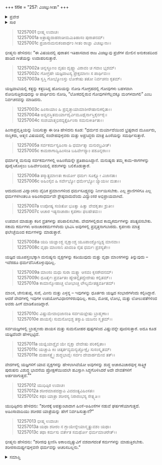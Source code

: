 +++
title = "257: ವಿಚಖ್ನುಗೀತಾ"
+++

<details><summary>ಪ್ರವೇಶ</summary>


।।   ಓಂ ಓಂ ನಮೋ ನಾರಾಯಣಾಯ।।   ಶ್ರೀ ವೇದವ್ಯಾಸಾಯ ನಮಃ ।।

ಶ್ರೀ ಕೃಷ್ಣದ್ವೈಪಾಯನ ವೇದವ್ಯಾಸ ವಿರಚಿತ  

**ಶ್ರೀ ಮಹಾಭಾರತ**

**ಶಾಂತಿ ಪರ್ವ**

**ಮೋಕ್ಷಧರ್ಮ ಪರ್ವ**

**ಅಧ್ಯಾಯ 257**


</details>

<details><summary>ಸಾರ</summary>

ವಿಚಖ್ನು ರಾಜನಿಂದ ಅಹಿಂಸಾಧರ್ಮದ ಪ್ರಶಂಸೆ (1-13).


</details>


> 12257001 ಭೀಷ್ಮ ಉವಾಚ।   
12257001a ಅತ್ರಾಪ್ಯುದಾಹರಂತೀಮಮಿತಿಹಾಸಂ ಪುರಾತನಮ್।  
12257001c ಪ್ರಜಾನಾಮನುಕಂಪಾರ್ಥಂ ಗೀತಂ ರಾಜ್ಞಾ ವಿಚಖ್ನುನಾ।।

ಭೀಷ್ಮನು ಹೇಳಿದನು: “ಈ ವಿಷಯದಲ್ಲಿ ಪುರಾತನ ಇತಿಹಾಸವಾದ ರಾಜ ವಿಚಖ್ನುವು ಪ್ರಜೆಗಳ ಮೇಲಿನ ಅನುಕಂಪದಿಂದ ಹಾಡಿದ ಗೀತೆಯನ್ನು ಉದಾಹರಿಸುತ್ತಾರೆ.

> 12257002a ಚಿನ್ನಸ್ಥೂಣಂ ವೃಷಂ ದೃಷ್ಟ್ವಾ ವಿರಾವಂ ಚ ಗವಾಂ ಭೃಶಮ್।  
12257002c ಗೋಗ್ರಹೇ ಯಜ್ಞವಾಟಸ್ಯ ಪ್ರೇಕ್ಷಮಾಣಃ ಸ ಪಾರ್ಥಿವಃ।।  
12257003a ಸ್ವಸ್ತಿ ಗೋಭ್ಯೋಽಸ್ತು ಲೋಕೇಷು ತತೋ ನಿರ್ವಚನಂ ಕೃತಮ್।

ಯಜ್ಞವಾಟಿಯಲ್ಲಿ ಕತ್ತನ್ನು ಕತ್ತರಿಸಿದ್ದ ಹೋರಿಯನ್ನು ನೋಡಿ ಗೋಗ್ರಹದಲ್ಲಿ ಗೋವುಗಳು ಬಹಳವಾಗಿ ರೋದಿಸುತ್ತಿರುವುದನ್ನು ಆ ಪಾರ್ಥಿವನು ನೋಡಿ, “ಲೋಕದಲ್ಲಿರುವ ಗೋವುಗಳಿಗೆಲ್ಲವಕ್ಕೂ ಮಂಗಳವಾಗಲಿ” ಎಂಬ ನಿರ್ವಚನವನ್ನು ಮಾಡಿದನು.

> 12257003c ಹಿಂಸಾಯಾಂ ಹಿ ಪ್ರವೃತ್ತಾಯಾಮಾಶೀರೇಷಾನುಕಲ್ಪಿತಾ।।  
12257004a ಅವ್ಯವಸ್ಥಿತಮರ್ಯಾದೈರ್ವಿಮೂಢೈರ್ನಾಸ್ತಿಕೈರ್ನರೈಃ।  
12257004c ಸಂಶಯಾತ್ಮಭಿರವ್ಯಕ್ತೈರ್ಹಿಂಸಾ ಸಮನುಕೀರ್ತಿತಾ।।

ಹಿಂಸಾಪ್ರವೃತ್ತಿಯನ್ನು ನಿಂದಿಸುತ್ತಾ ಈ ರೀತಿ ಹೇಳಿದನು ಕೂಡ: “ಧರ್ಮದ ಮರ್ಯಾದೆಯಿಂದ ಭ್ರಷ್ಟರಾದ ಮೂರ್ಖರು, ನಾಸ್ತಿಕರು, ಆತ್ಮನ ವಿಷಯದಲ್ಲಿ ಸಂದೇಹವುಳ್ಳವರು ಮತ್ತು ಅಪ್ರಸಿದ್ಧರು ಮಾತ್ರ ಹಿಂಸೆಯನ್ನು ಸಮರ್ಥಿಸುತ್ತಾರೆ.

> 12257005a ಸರ್ವಕರ್ಮಸ್ವಹಿಂಸಾ ಹಿ ಧರ್ಮಾತ್ಮಾ ಮನುರಬ್ರವೀತ್।  
12257005c ಕಾಮರಾಗಾದ್ವಿಹಿಂಸಂತಿ ಬಹಿರ್ವೇದ್ಯಾಂ ಪಶೂನ್ನರಾಃ।।

ಧರ್ಮಾತ್ಮ ಮನುವು ಸರ್ವಕರ್ಮಗಳಲ್ಲಿ ಅಹಿಂಸೆಯನ್ನೇ ಪ್ರತಿಪಾದಿಸಿದ್ದಾನೆ. ಮನುಷ್ಯರು ತಮ್ಮ ಕಾಮ-ರಾಗಗಳನ್ನು ಪೂರೈಸಿಕೊಳ್ಳಲು ಬಹಿರ್ವೇದಿಯಲ್ಲಿ ಪಶುಗಳನ್ನು ಬಲಿಕೊಡುತ್ತಾರೆ.

> 12257006a ತಸ್ಮಾತ್ಪ್ರಮಾಣತಃ ಕಾರ್ಯೋ ಧರ್ಮಃ ಸೂಕ್ಷ್ಮೋ ವಿಜಾನತಾ।  
12257006c ಅಹಿಂಸೈವ ಹಿ ಸರ್ವೇಭ್ಯೋ ಧರ್ಮೇಭ್ಯೋ ಜ್ಯಾಯಸೀ ಮತಾ।।

ಆದುದರಿಂದ ವಿದ್ವಾಂಸನು ವೈದಿಕ ಪ್ರಮಾಣಗಳಿಂದ ಧರ್ಮಸೂಕ್ಷ್ಮವನ್ನು ನಿರ್ಣಯಿಸಬೇಕು. ಎಲ್ಲ ಪ್ರಾಣಿಗಳಿಗೂ ಎಲ್ಲ ಧರ್ಮಗಳಿಗಿಂತಲೂ ಅಹಿಂಸಾಧರ್ಮವೇ ಶ್ರೇಷ್ಠವಾದುದೆಂದು ವಿದ್ವಾಂಸರ ಅಭಿಪ್ರಾಯವಾಗಿದೆ.

> 12257007a ಉಪೋಷ್ಯ ಸಂಶಿತೋ ಭೂತ್ವಾ ಹಿತ್ವಾ ವೇದಕೃತಾಃ ಶ್ರುತೀಃ।  
12257007c ಆಚಾರ ಇತ್ಯನಾಚಾರಾಃ ಕೃಪಣಾಃ ಫಲಹೇತವಃ।।

ಉಪವಾಸ ಮಾಡುತ್ತಾ ಕಠಿನ ವ್ರತಗಳನ್ನು ಪರಿಪಾಲಿಸಬೇಕು. ವೇದಗಳಲ್ಲಿರುವ ಕಾಮ್ಯಕರ್ಮಗಳನ್ನು ಪರಿತ್ಯಜಿಸಬೇಕು. ಸಕಾಮ ಕರ್ಮಗಳು ಅನಾಚಾರಕರ್ಮಗಳೆಂದು ಭಾವಿಸಿ ಅವುಗಳಲ್ಲಿ ಪ್ರವೃತ್ತನಾಗಬಾರದು. ಕೃಪಣರು ಮಾತ್ರ ಫಲೇಚ್ಛೆಯಿಂದ ಕರ್ಮಗಳನ್ನು ಮಾಡುತ್ತಾರೆ.

> 12257008a ಯದಿ ಯಜ್ಞಾಂಶ್ಚ ವೃಕ್ಷಾಂಶ್ಚ ಯೂಪಾಂಶ್ಚೋದ್ದಿಶ್ಯ ಮಾನವಾಃ।  
12257008c ವೃಥಾ ಮಾಂಸಾನಿ ಖಾದಂತಿ ನೈಷ ಧರ್ಮಃ ಪ್ರಶಸ್ಯತೇ।।

ಯಜ್ಞದ ಯೂಪಸ್ತಂಭಕ್ಕಾಗಿ ಮನುಷ್ಯನು ವೃಕ್ಷಗಳನ್ನು ಕಡಿಯುವುದು ಮತ್ತು ವೃಥಾ ಮಾಂಸಗಳನ್ನು ತಿನ್ನುವುದು – ಇವೆರಡೂ ಧರ್ಮವೆನಿಸಿಕೊಳ್ಳುವುದಿಲ್ಲ.

> 12257009a ಮಾಂಸಂ ಮಧು ಸುರಾ ಮತ್ಸ್ಯಾ ಆಸವಂ ಕೃಸರೌದನಮ್।  
12257009c ಧೂರ್ತೈಃ ಪ್ರವರ್ತಿತಂ ಹ್ಯೇತನ್ನೈತದ್ವೇದೇಷು ಕಲ್ಪಿತಮ್।।  
12257010a ಕಾಮಾನ್ಮೋಹಾಚ್ಚ ಲೋಭಾಚ್ಚ ಲೌಲ್ಯಮೇತತ್ಪ್ರವರ್ತಿತಮ್।

ಮಾಂಸ, ಜೇನುತುಪ್ಪ, ಸುರೆ, ಮೀನು ಮತ್ತು ಎಳ್ಳನ್ನ – ಇವುಗಳನ್ನು ಧೂರ್ತರು ಯಜ್ಞದ ಸಂಭಾರಗಳೆಂದು ಕಲ್ಪಿಸಿದ್ದಾರೆ. ಆದರೆ ವೇದಗಳಲ್ಲಿ ಇವುಗಳ ಉಪಯೋಗವಿಧಾನಗಳಿರುವುದಿಲ್ಲ. ಕಾಮ, ಮೋಹ, ಲೋಭ, ಮತ್ತು ಲೋಲುಪತೆಗಳಿಂದ ಅವರು ಹೀಗೆ ಮಾಡಿಕೊಂಡಿದ್ದಾರೆ.

> 12257010c ವಿಷ್ಣುಮೇವಾಭಿಜಾನಂತಿ ಸರ್ವಯಜ್ಞೇಷು ಬ್ರಾಹ್ಮಣಾಃ।  
12257010e ಪಾಯಸೈಃ ಸುಮನೋಭಿಶ್ಚ ತಸ್ಯಾಪಿ ಯಜನಂ ಸ್ಮೃತಮ್।।

ಸರ್ವಯಜ್ಞಗಳಲ್ಲಿ ಬ್ರಾಹ್ಮಣರು ಪಾಯಸ ಮತ್ತು ಸುಮನೋಹರ ಪುಷ್ಪಗಳಿಂದ ವಿಷ್ಣುವನ್ನೇ ಪೂಜಿಸುತ್ತಾರೆ. ಅದೂ ಕೂಡ ಯಜ್ಞವೆಂದೇ ಹೇಳಲ್ಪಟ್ಟಿದೆ.

> 12257011a ಯಜ್ಞಿಯಾಶ್ಚೈವ ಯೇ ವೃಕ್ಷಾ ವೇದೇಷು ಪರಿಕಲ್ಪಿತಾಃ।  
12257011c ಯಚ್ಚಾಪಿ ಕಿಂ ಚಿತ್ಕರ್ತವ್ಯಮನ್ಯಚ್ಚೋಕ್ಷೈಃ ಸುಸಂಸ್ಕೃತಮ್।  
12257011e ಮಹಾಸತ್ತ್ವೈಃ ಶುದ್ಧಭಾವೈಃ ಸರ್ವಂ ದೇವಾರ್ಹಮೇವ ತತ್।।

ವೇದಗಳಲ್ಲಿ ಯಜ್ಞಗಳಿಗೆ ಯಾವ ವೃಕ್ಷಗಳನ್ನು ಹೇಳಲಾಗಿವೆಯೋ ಅವುಗಳನ್ನು ಶುದ್ಧ ಆಚಾರವಿಚಾರವುಳ್ಳ ಸಾತ್ತ್ವಿಕ ಪುರುಷನು ವಿಶುದ್ಧ ಭಾವನೆಯ ಪ್ರೋಕ್ಷಣೆಯಿಂದಲೇ ಹವಿಸ್ಸಾಗಿ ಸಿದ್ಧಗೊಳಿಸಿದರೆ ಅದೇ ದೇವತೆಗಳಿಗೆ ಅರ್ಹವಾಗುತ್ತದೆ.””

> 12257012 ಯುಧಿಷ್ಠಿರ ಉವಾಚ।   
12257012a ಶರೀರಮಾಪದಶ್ಚಾಪಿ ವಿವದಂತ್ಯವಿಹಿಂಸತಃ।  
12257012c ಕಥಂ ಯಾತ್ರಾ ಶರೀರಸ್ಯ ನಿರಾರಂಭಸ್ಯ ಸೇತ್ಸ್ಯತಿ।।

ಯುಧಿಷ್ಠಿರನು ಹೇಳಿದನು: “ಶರೀರಕ್ಕೆ ಆಪತ್ತುಂಟಾದಾಗ ಹಿಂಸೆ-ಅಹಿಂಸೆಗಳ ನಡುವೆ ಘರ್ಷಣೆಯಾಗುತ್ತದೆ. ಅಹಿಂಸಾವಾದಿಯು ಶರೀರದ ಯಾತ್ರೆಯನ್ನು ಹೇಗೆ ನಿರ್ವಹಿಸುತ್ತಾನೆ?”

> 12257013 ಭೀಷ್ಮ ಉವಾಚ।   
12257013a ಯಥಾ ಶರೀರಂ ನ ಗ್ಲಾಯೇನ್ನೇಯಾನ್ಮೃತ್ಯುವಶಂ ಯಥಾ।  
12257013c ತಥಾ ಕರ್ಮಸು ವರ್ತೇತ ಸಮರ್ಥೋ ಧರ್ಮಮಾಚರೇತ್।।

ಭೀಷ್ಮನು ಹೇಳಿದನು: “ಶರೀರವು ಕ್ಷೀಣಿಸಿ ಅಕಾಲಮೃತ್ಯುವಿಗೆ ವಶವಾಗದಂತೆ ಕರ್ಮಗಳನ್ನು ಮಾಡುತ್ತಿರಬೇಕು. ಶರೀರಸಾಮರ್ಥ್ಯವುಳ್ಳವನೇ ಧರ್ಮವನ್ನು ಆಚರಿಸಬಲ್ಲನು.”


<details><summary>ಸಮಾಪ್ತಿ</summary>
ಇತಿ ಶ್ರೀಮಹಾಭಾರತೇ ಶಾಂತಿ ಪರ್ವಣಿ ಮೋಕ್ಷಧರ್ಮ ಪರ್ವಣಿ ವಿಚಖ್ನುಗೀತಾಯಾಂ ಸಪ್ತಪಂಚಾಶದಧಿಕದ್ವಿಶತತಮೋಽಧ್ಯಾಯಃ।।  
ಇದು ಶ್ರೀಮಹಾಭಾರತದಲ್ಲಿ ಶಾಂತಿ ಪರ್ವದಲ್ಲಿ ಮೋಕ್ಷಧರ್ಮ ಪರ್ವದಲ್ಲಿ ವಿಚಖ್ನುಗೀತಾ ಎನ್ನುವ ಇನ್ನೂರಾಐವತ್ತೇಳನೇ ಅಧ್ಯಾಯವು.


</details>
